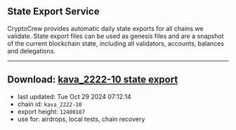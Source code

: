 ## State Export Service
CryptoCrew provides automatic daily state exports for all chains we validate. State export files can be used as genesis files and are a snapshot of the current blockchain state, including all validators, accounts, balances and delegations.

---
**Download: [kava_2222-10 state export](https://dl-eu2.ccvalidators.com/SERVICE/kava/kava_2222-10_export_12400107.json)**
---

- last updated: Tue Oct 29 2024 07:12:14
- chain id: `kava_2222-10`
- export height: `12400107`
- use for: airdrops, local tests, chain recovery
